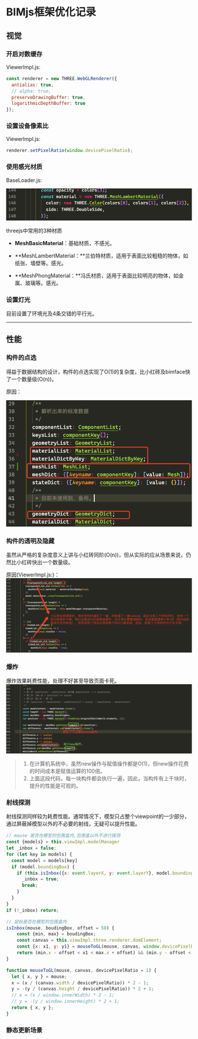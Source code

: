 # BIMjs框架优化记录

## 视觉

### 开启对数缓存

ViewerImpl.js:

```js
const renderer = new THREE.WebGLRenderer({
  antialias: true,
  // alpha: true,
  preserveDrawingBuffer: true,
  logarithmicDepthBuffer: true
});
```

### 设置设备像素比

ViewerImpl.js:

```js
renderer.setPixelRatio(window.devicePixelRatio);
```

### 使用感光材质

BaseLoader.js:

![](/assets/imporct.png)

threejs中常用的3种材质

* **MeshBasicMaterial**：基础材质，不感光。

* **MeshLambertMaterial：**兰伯特材质，适用于表面比较粗糙的物体，如纸张、墙壁等。感光。

* **MeshPhongMaterial：**冯氏材质，适用于表面比较明亮的物体，如金属、玻璃等。感光。

### 设置灯光

目前设置了环境光及4条交错的平行光。

---

## 性能

### 构件的点选

得益于数据结构的设计，构件的点选实现了O\(1\)的复杂度，比小红砖及bimface快了一个数量级\(O\(n\)\)。

原因：

![](/assets/import4.png)

### 构件的透明及隐藏

虽然从严格的复杂度意义上讲与小红砖同阶\(O\(n\)\)，但从实际的应从场景来说，仍然比小红砖快出一个数量级。

原因\(ViewerImpl.js:\)：![](/assets/impyort.png)

### 爆炸

爆炸效果耗费性能，处理不好甚至导致页面卡死。![](/assets/importb.png)

> 1. 在计算机系统中，虽然new操作与赋值操作都是O\(1\)，但new操作花费的时间成本是赋值运算的100倍。
> 2. 上面这段代码，每一块构件都会执行一遍，因此，当构件有上千块时，提升的性能是可观的。

### 射线探测

射线探测同样较为耗费性能。通常情况下，模型只占整个viewpoint的一少部分，通过屏蔽掉模型以外的不必要的射线，无疑可以提升性能。

```js
// mouse 是否在模型的包围盒内,包围盒以外不进行探测
const {models} = this.viewImpl.modelManager
let _inbox = false;
for (let key in models) {
  const model = models[key]
  if (model.boundingBox) {
    if (this.isInbox({x: event.layerX, y: event.layerY}, model.boundingBox)) {
      _inbox = true;
      break;
    }
  }
}
if (!_inbox) return;
```

```js
// 鼠标是否在模型的包围盒内
isInbox(mouse, boudingBox, offset = 50) {
    const {min, max} = boudingBox;
    const canvas = this.viewImpl.three.renderer.domElement;
    const {x: x1, y: y1} = mouseToGL(mouse, canvas, window.devicePixelRatio);
    return (min.x - offset < x1 < max.x + offset) && (min.y - offset < y1 < max.y + offset)
}
```

```js
function mouseToGL(mouse, canvas, devicePixelRatio = 1) {
  let { x, y } = mouse;
  x = (x / (canvas.width / devicePixelRatio)) * 2 - 1;
  y = -(y / (canvas.height / devicePixelRatio)) * 2 + 1;
  // x = (x / window.innerWidth) * 2 - 1;
  // y = -(y / window.innerHeight) * 2 + 1;
  return { x, y };
}
```

### 静态更新场景



